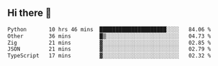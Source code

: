 ## Hi there 👋

<!--
**whirlun/whirlun** is a ✨ _special_ ✨ repository because its `README.md` (this file) appears on your GitHub profile.

Here are some ideas to get you started:

- 🔭 I’m currently working on ...
- 🌱 I’m currently learning ...
- 👯 I’m looking to collaborate on ...
- 🤔 I’m looking for help with ...
- 💬 Ask me about ...
- 📫 How to reach me: ...
- 😄 Pronouns: ...
- ⚡ Fun fact: ...
-->
<!--START_SECTION:waka-->

```txt
Python       10 hrs 46 mins  █████████████████████░░░░   84.06 %
Other        36 mins         █▒░░░░░░░░░░░░░░░░░░░░░░░   04.73 %
Zig          21 mins         ▓░░░░░░░░░░░░░░░░░░░░░░░░   02.85 %
JSON         21 mins         ▓░░░░░░░░░░░░░░░░░░░░░░░░   02.79 %
TypeScript   17 mins         ▓░░░░░░░░░░░░░░░░░░░░░░░░   02.32 %
```

<!--END_SECTION:waka-->
